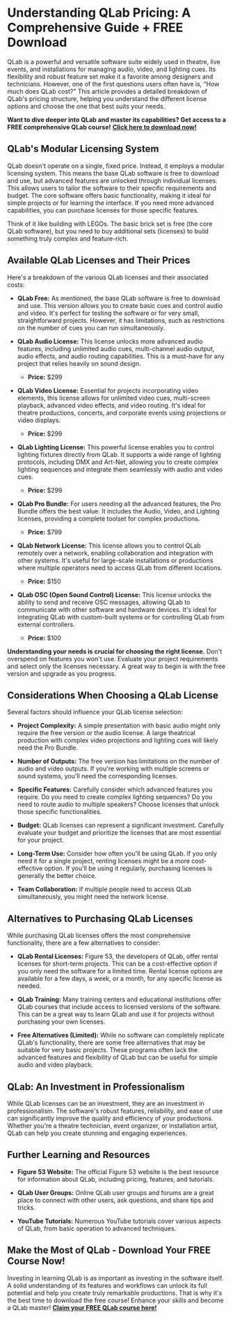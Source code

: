 # Understanding QLab Pricing: A Comprehensive Guide + FREE Download

QLab is a powerful and versatile software suite widely used in theatre, live events, and installations for managing audio, video, and lighting cues. Its flexibility and robust feature set make it a favorite among designers and technicians. However, one of the first questions users often have is, "How much does QLab cost?" This article provides a detailed breakdown of QLab's pricing structure, helping you understand the different license options and choose the one that best suits your needs.

**Want to dive deeper into QLab and master its capabilities? Get access to a FREE comprehensive QLab course!** [**Click here to download now!**](https://udemywork.com/qlab-price)

## QLab's Modular Licensing System

QLab doesn't operate on a single, fixed price. Instead, it employs a modular licensing system. This means the base QLab software is free to download and use, but advanced features are unlocked through individual licenses. This allows users to tailor the software to their specific requirements and budget. The core software offers basic functionality, making it ideal for simple projects or for learning the interface. If you need more advanced capabilities, you can purchase licenses for those specific features.

Think of it like building with LEGOs. The basic brick set is free (the core QLab software), but you need to buy additional sets (licenses) to build something truly complex and feature-rich.

## Available QLab Licenses and Their Prices

Here's a breakdown of the various QLab licenses and their associated costs:

*   **QLab Free:** As mentioned, the base QLab software is free to download and use. This version allows you to create basic cues and control audio and video. It's perfect for testing the software or for very small, straightforward projects. However, it has limitations, such as restrictions on the number of cues you can run simultaneously.

*   **QLab Audio License:** This license unlocks more advanced audio features, including unlimited audio cues, multi-channel audio output, audio effects, and audio routing capabilities. This is a must-have for any project that relies heavily on sound design.
    *   **Price:** \$299

*   **QLab Video License:** Essential for projects incorporating video elements, this license allows for unlimited video cues, multi-screen playback, advanced video effects, and video routing. It's ideal for theatre productions, concerts, and corporate events using projections or video displays.
    *   **Price:** \$299

*   **QLab Lighting License:**  This powerful license enables you to control lighting fixtures directly from QLab. It supports a wide range of lighting protocols, including DMX and Art-Net, allowing you to create complex lighting sequences and integrate them seamlessly with audio and video cues.
    *   **Price:** \$299

*   **QLab Pro Bundle:** For users needing all the advanced features, the Pro Bundle offers the best value. It includes the Audio, Video, and Lighting licenses, providing a complete toolset for complex productions.
    *   **Price:** \$799

*   **QLab Network License:** This license allows you to control QLab remotely over a network, enabling collaboration and integration with other systems. It's useful for large-scale installations or productions where multiple operators need to access QLab from different locations.
    *   **Price:** \$150

*   **QLab OSC (Open Sound Control) License:** This license unlocks the ability to send and receive OSC messages, allowing QLab to communicate with other software and hardware devices. It's ideal for integrating QLab with custom-built systems or for controlling QLab from external controllers.
    *   **Price:** \$100

**Understanding your needs is crucial for choosing the right license.** Don't overspend on features you won't use. Evaluate your project requirements and select only the licenses necessary. A great way to begin is with the free version and upgrade as you progress.

## Considerations When Choosing a QLab License

Several factors should influence your QLab license selection:

*   **Project Complexity:**  A simple presentation with basic audio might only require the free version or the audio license. A large theatrical production with complex video projections and lighting cues will likely need the Pro Bundle.

*   **Number of Outputs:** The free version has limitations on the number of audio and video outputs. If you're working with multiple screens or sound systems, you'll need the corresponding licenses.

*   **Specific Features:** Carefully consider which advanced features you require. Do you need to create complex lighting sequences? Do you need to route audio to multiple speakers? Choose licenses that unlock those specific functionalities.

*   **Budget:** QLab licenses can represent a significant investment. Carefully evaluate your budget and prioritize the licenses that are most essential for your project.

*   **Long-Term Use:** Consider how often you'll be using QLab. If you only need it for a single project, renting licenses might be a more cost-effective option. If you'll be using it regularly, purchasing licenses is generally the better choice.

*   **Team Collaboration:** If multiple people need to access QLab simultaneously, you might need the network license.

## Alternatives to Purchasing QLab Licenses

While purchasing QLab licenses offers the most comprehensive functionality, there are a few alternatives to consider:

*   **QLab Rental Licenses:** Figure 53, the developers of QLab, offer rental licenses for short-term projects. This can be a cost-effective option if you only need the software for a limited time. Rental license options are available for a few days, a week, or a month, for any specific license as needed.

*   **QLab Training:** Many training centers and educational institutions offer QLab courses that include access to licensed versions of the software. This can be a great way to learn QLab and use it for projects without purchasing your own licenses.

*   **Free Alternatives (Limited):** While no software can completely replicate QLab's functionality, there are some free alternatives that may be suitable for very basic projects. These programs often lack the advanced features and flexibility of QLab but can be useful for simple audio and video playback.

## QLab: An Investment in Professionalism

While QLab licenses can be an investment, they are an investment in professionalism. The software's robust features, reliability, and ease of use can significantly improve the quality and efficiency of your productions. Whether you're a theatre technician, event organizer, or installation artist, QLab can help you create stunning and engaging experiences.

## Further Learning and Resources

*   **Figure 53 Website:** The official Figure 53 website is the best resource for information about QLab, including pricing, features, and tutorials.

*   **QLab User Groups:** Online QLab user groups and forums are a great place to connect with other users, ask questions, and share tips and tricks.

*   **YouTube Tutorials:** Numerous YouTube tutorials cover various aspects of QLab, from basic operation to advanced techniques.

## Make the Most of QLab - Download Your FREE Course Now!

Investing in learning QLab is as important as investing in the software itself. A solid understanding of its features and workflows can unlock its full potential and help you create truly remarkable productions. That is why it's the best time to download the free course!
Enhance your skills and become a QLab master! [**Claim your FREE QLab course here!**](https://udemywork.com/qlab-price)
